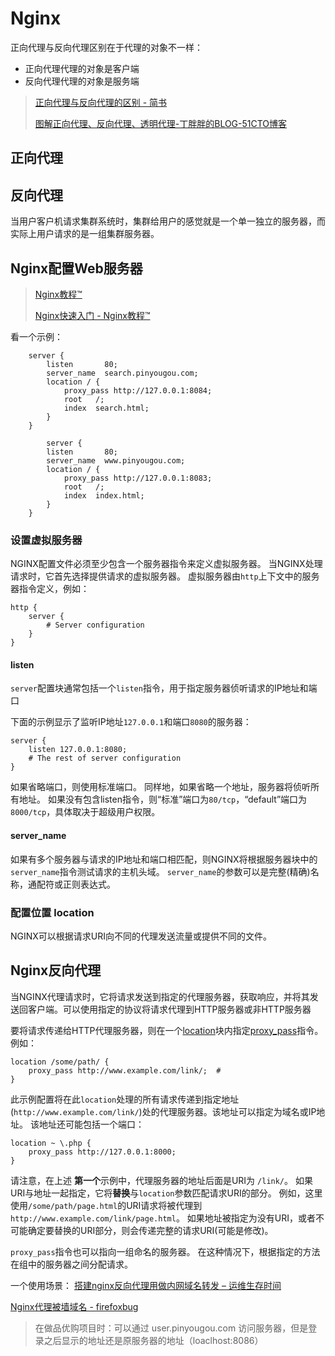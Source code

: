 # Nginx





正向代理与反向代理区别在于代理的对象不一样：

- 正向代理代理的对象是客户端
- 反向代理代理的对象是服务端



> [正向代理与反向代理的区别 - 简书](https://www.jianshu.com/p/208c02c9dd1d "正向代理与反向代理的区别 - 简书")
>
> [图解正向代理、反向代理、透明代理-丁胖胖的BLOG-51CTO博客](http://blog.51cto.com/z00w00/1031287 "图解正向代理、反向代理、透明代理-丁胖胖的BLOG-51CTO博客")



## 正向代理







## 反向代理



当用户客户机请求集群系统时，集群给用户的感觉就是一个单一独立的服务器，而实际上用户请求的是一组集群服务器。







## Nginx配置Web服务器



> [Nginx教程™](https://www.yiibai.com/nginx "Nginx教程™")
>
> [Nginx快速入门 - Nginx教程™](https://www.yiibai.com/nginx/beginners_guide.html "Nginx快速入门 - Nginx教程™")



看一个示例：

```
	server {
        listen       80;
		server_name  search.pinyougou.com;
        location / {
	    	proxy_pass http://127.0.0.1:8084;
            root   /;
            index  search.html;
        }
    }
    
        server {
        listen       80;
		server_name  www.pinyougou.com;
        location / {
	    	proxy_pass http://127.0.0.1:8083;
            root   /;
            index  index.html;
        }
    }
```





### 设置虚拟服务器

NGINX配置文件必须至少包含一个服务器指令来定义虚拟服务器。 当NGINX处理请求时，它首先选择提供请求的虚拟服务器。
虚拟服务器由`http`上下文中的服务器指令定义，例如：

```
http {
    server {
        # Server configuration
    }
}
```



#### listen

`server`配置块通常包括一个`listen`指令，用于指定服务器侦听请求的IP地址和端口



下面的示例显示了监听IP地址`127.0.0.1`和端口`8080`的服务器：

```
server {
    listen 127.0.0.1:8080;
    # The rest of server configuration
}
```

如果省略端口，则使用标准端口。 同样地，如果省略一个地址，服务器将侦听所有地址。 如果没有包含listen指令，则“标准”端口为`80/tcp`，“default”端口为`8000/tcp`，具体取决于超级用户权限。





#### server_name



如果有多个服务器与请求的IP地址和端口相匹配，则NGINX将根据服务器块中的`server_name`指令测试请求的主机头域。 `server_name`的参数可以是完整(精确)名称，通配符或正则表达式。







### 配置位置 location



NGINX可以根据请求URI向不同的代理发送流量或提供不同的文件。





## Nginx反向代理

当NGINX代理请求时，它将请求发送到指定的代理服务器，获取响应，并将其发送回客户端。可以使用指定的协议将请求代理到HTTP服务器或非HTTP服务器

要将请求传递给HTTP代理服务器，则在一个[location](http://nginx.org/en/docs/http/ngx_http_core_module.html?&_ga=1.107628738.1509956953.1490042234#location)块内指定[proxy_pass](http://nginx.org/en/docs/http/ngx_http_proxy_module.html?&_ga=1.107628738.1509956953.1490042234#proxy_pass)指令。 例如：

```
location /some/path/ {
    proxy_pass http://www.example.com/link/;  # 
}
```



此示例配置将在此`location`处理的所有请求传递到指定地址(`http://www.example.com/link/`)处的代理服务器。该地址可以指定为域名或IP地址。 该地址还可能包括一个端口：

```
location ~ \.php {
    proxy_pass http://127.0.0.1:8000;
}
```

请注意，在上述 **第一个**示例中，代理服务器的地址后面是URI为 `/link/`。 如果URI与地址一起指定，它将**替换**与`location`参数匹配请求URI的部分。 例如，这里使用`/some/path/page.html`的URI请求将被代理到`http://www.example.com/link/page.html`。 如果地址被指定为没有URI，或者不可能确定要替换的URI部分，则会传递完整的请求URI(可能是修改)。



`proxy_pass`指令也可以指向一组命名的服务器。 在这种情况下，根据指定的方法在组中的服务器之间分配请求。





一个使用场景： [搭建nginx反向代理用做内网域名转发 – 运维生存时间](http://www.ttlsa.com/nginx/use-nginx-proxy/ "搭建nginx反向代理用做内网域名转发 – 运维生存时间")



[Nginx代理被墙域名 - firefoxbug](http://www.firefoxbug.com/index.php/archives/2042/ "Nginx代理被墙域名 - firefoxbug")



> 在做品优购项目时：可以通过 user.pinyougou.com 访问服务器，但是登录之后显示的地址还是原服务器的地址（loaclhost:8086）





